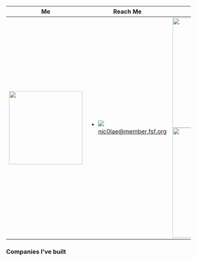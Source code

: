  Me                 | Reach Me      | I'm Supporting
------------------- | ------------- | -------------
 <img src="https://github.com/nic0lae/resume/releases/download/staticpics/profilepic.jpg" width="200px" /> | <ul><li><img src="https://storage.googleapis.com/material-icons/external-assets/v4/icons/svg/ic_email_black_24px.svg" /> <a href="mailto:nic0lae@member.fsf.org">nic0lae@member.fsf.org</a></li></ul> | <img src="https://static.fsf.org/nosvn/associate/crm/1080099.png" width="300px" /><img src="https://github.com/nic0lae/resume/releases/download/staticpics/osimember.png" width="300px" />



### Companies I've built
<!--https://www.gnu.org/thankgnus/2017supporters.html-->